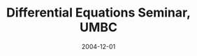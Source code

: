 ---
title: "Differential Equations Seminar, UMBC"
collection: talks
type: "Seminar" 
permalink: /talks/2004talk6
venue: "Baltimore County, MD"
date: 2004-12-01
location: "Baltimore County, MD"
---